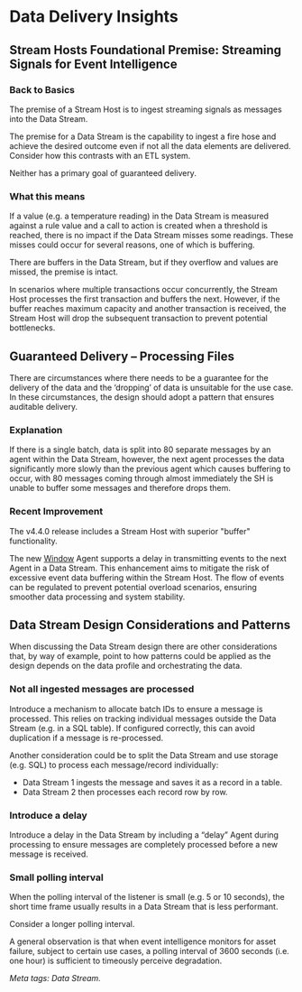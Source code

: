 # Data Delivery Insights

## Stream Hosts Foundational Premise: Streaming Signals for Event Intelligence

### Back to Basics

The premise of a Stream Host is to ingest streaming signals as messages into the Data Stream.

The premise for a Data Stream is the capability to ingest a fire hose and achieve the desired outcome even if not all the data elements are delivered. Consider how this contrasts with an ETL system.

Neither has a primary goal of guaranteed delivery.

### What this means

If a value (e.g. a temperature reading) in the Data Stream is measured against a rule value and a call to action is created when a threshold is reached, there is no impact if the Data Stream misses some readings. These misses could occur for several reasons, one of which is buffering.

There are buffers in the Data Stream, but if they overflow and values are missed, the premise is intact.&#x20;

In scenarios where multiple transactions occur concurrently, the Stream Host processes the first transaction and buffers the next. However, if the buffer reaches maximum capacity and another transaction is received, the Stream Host will drop the subsequent transaction to prevent potential bottlenecks.

## Guaranteed Delivery – Processing Files

There are circumstances where there needs to be a guarantee for the delivery of the data and the ‘dropping’ of data is unsuitable for the use case.  In these circumstances, the design should adopt a pattern that ensures auditable delivery.

### Explanation

If there is a single batch, data is split into 80 separate messages by an agent within the Data Stream, however, the next agent processes the data significantly more slowly than the previous agent which causes buffering to occur, with 80 messages coming through almost immediately the SH is unable to buffer some messages and therefore drops them.

### Recent Improvement

The v4.4.0 release includes a Stream Host with superior "buffer" functionality.&#x20;

The new [Window](https://app.gitbook.com/o/-MZASoMaVZCmWsNG58Xo/s/NrWOGXQC2OUEEXXok1fY/) Agent supports a delay in transmitting events to the next Agent in a Data Stream. This enhancement aims to mitigate the risk of excessive event data buffering within the Stream Host. The flow of events can be regulated to prevent potential overload scenarios, ensuring smoother data processing and system stability.

## Data Stream Design Considerations and Patterns

When discussing the Data Stream design there are other considerations that, by way of example, point to how patterns could be applied as the design depends on the data profile and orchestrating the data.

### Not all ingested messages are processed&#x20;

Introduce a mechanism to allocate batch IDs to ensure a message is processed. This relies on tracking individual messages outside the Data Stream (e.g. in a SQL table). If configured correctly, this can avoid duplication if a message is re-processed.

Another consideration could be to split the Data Stream and use storage (e.g. SQL) to process each message/record individually:

* Data Stream 1 ingests the message and saves it as a record in a table.
* Data Stream 2 then processes each record row by row.

### Introduce a delay

Introduce a delay in the Data Stream by including a “delay” Agent during processing to ensure messages are completely processed before a new message is received.

### Small polling interval

When the polling interval of the listener is small (e.g. 5 or 10 seconds), the short time frame usually results in a Data Stream that is less performant.

Consider a longer polling interval.&#x20;

A general observation is that when event intelligence monitors for asset failure, subject to certain use cases, a polling interval of 3600 seconds (i.e. one hour) is sufficient to timeously perceive degradation.

_Meta tags: Data Stream._


